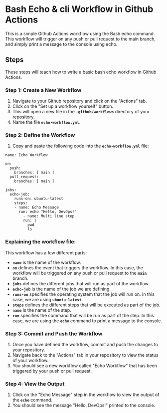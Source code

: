 # Bash Echo & cli Workflow in Github Actions
This is a simple Github Actions workflow using the Bash echo command. This workflow will trigger on any push or pull request to the main branch, and simply print a message to the console using echo.


## Steps

These steps will teach how to write a basic bash echo workflow in Github Actions.

### **Step 1: Create a New Workflow**

1. Navigate to your Github repository and click on the "Actions" tab.
2. Click on the "Set up a workflow yourself" button.
3. This will open a new file in the **`.github/workflows`** directory of your repository.
4. Name the file **`echo-workflow.yml`**.

### **Step 2: Define the Workflow**

1. Copy and paste the following code into the **`echo-workflow.yml`** file:
```
name: Echo Workflow

on:
  push:
    branches: [ main ]
  pull_request:
    branches: [ main ]

jobs:
  echo-job:
    runs-on: ubuntu-latest
    steps:
    - name: Echo Message
      run: echo "Hello, DevOps!"
		- name: Multi line step
        run: |
          pwd
          ls

```
### Explaining the workflow file:

This workflow has a few different parts:

- **`name`** is the name of the workflow.
- **`on`** defines the event that triggers the workflow. In this case, the workflow will be triggered on any push or pull request to the **`main`** branch.
- **`jobs`** defines the different jobs that will run as part of the workflow.
- **`echo-job`** is the name of the job we are defining.
- **`runs-on`** specifies the operating system that the job will run on. In this case, we are using **`ubuntu-latest`**.
- **`steps`** defines the different steps that will be executed as part of the job.
- **`name`** is the name of the step.
- **`run`** specifies the command that will be run as part of the step. In this case, we are using the **`echo`** command to print a message to the console.

### **Step 3: Commit and Push the Workflow**

1. Once you have defined the workflow, commit and push the changes to your repository.
2. Navigate back to the "Actions" tab in your repository to view the status of your workflow.
3. You should see a new workflow called "Echo Workflow" that has been triggered by your push or pull request.

### **Step 4: View the Output**

1. Click on the "Echo Message" step in the workflow to view the output of the **`echo`** command.
2. You should see the message "Hello, DevOps!" printed to the console.
